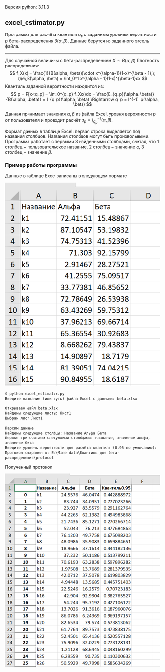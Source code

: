Версия python: 3.11.3

## excel_estimator.py

Программа для расчёта квантиля $q_p$ с заданным уровнем вероятности $p$ бета-распределения $B(\alpha, \beta)$. Данные берутся из заданного эксель файла. 

---

Для случайной величины с бета-распределением $X\sim B(\alpha, \beta)$ Плотность распределения:
$$ f_X(x) = \frac{1}{B(\alpha, \beta)}\cdot x^{\alpha-1}(1-x)^{\beta - 1},\; где\,B(\alpha, \beta) = \int_0^1 x^{\alpha - 1}(1-x)^{\beta-1}dx  $$
Квантиль заданной вероятности находится из:
$$ p = P[x<q_p] = \int_0^{q_p} f_X(x)dx = \frac{B_{q_p}(\alpha, \beta)}{B(\alpha, \beta)} = I_{q_p}(\alpha, \beta) \Rightarrow q_p = I^{-1}_p(\alpha, \beta) $$

Данная принимает значения $\alpha, \beta$ из файла Excel, уровня вероятности $p$ от пользователя и проводит расчёт $q_p = I_{q_p}^{-1}(\alpha, \beta).$ 

Формат данных в таблице Excel: первая строка выделяется под названия столбцов. Названия столбцов могут быть произвольными. Программа работает с первыми 3 найденными столбцами, считая, что 1 столбец $-$ пользовательское название, 2 столбец $-$ значение $\alpha$, 3 столбец $-$ значение $\beta$.

### Пример работы программы

Данные в таблице Excel записаны в следующем формате

![Входные данные в Excel](Figure_1.png)

```
$ python excel_estimator.py
Введите название (или путь) файла Excel с данными: beta.xlsx

Открываем файл beta.xlsx
Найдены следующие листы: Лист1
Выбран лист Лист1

Парсим данные
Найдены следующие столбцы: Название Альфа Бета
Первые три считаем следующими столбцами: название, значение альфа, значение бета
Введите уровень вероятности для расчёта квантиля (0.95 по умолчанию): 
Протокол сохранен в: E:\Mine data\Квантиль для бета-распределения\protocol
```

Полученный протокол

![](Figure_2.png)